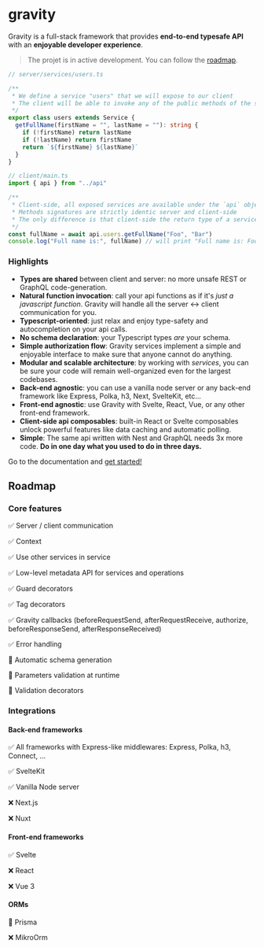# gravity
Gravity is a full-stack framework that provides **end-to-end typesafe API** with an **enjoyable developer experience**.

> The projet is in active development. You can follow the [roadmap](#roadmap).

```ts
// server/services/users.ts

/**
 * We define a service "users" that we will expose to our client
 * The client will be able to invoke any of the public methods of the service
 */
export class users extends Service {
  getFullName(firstName = "", lastName = ""): string {
    if (!firstName) return lastName
    if (!lastName) return firstName
    return `${firstName} ${lastName}`
  }
}
```

```ts
// client/main.ts
import { api } from "../api"

/**
 * Client-side, all exposed services are available under the `api` object
 * Methods signatures are strictly identic server and client-side
 * The only difference is that client-side the return type of a service method will be promisified
 */
const fullName = await api.users.getFullName("Foo", "Bar")
console.log("Full name is:", fullName) // will print "Full name is: Foo Bar"
```

### Highlights

- **Types are shared** between client and server: no more unsafe REST or GraphQL code-generation.
- **Natural function invocation**: call your api functions as if it's *just a javascript function*. Gravity will handle all the server ↔ client communication for you.
- **Typescript-oriented**: just relax and enjoy type-safety and autocompletion on your api calls.
- **No schema declaration**: your Typescript types *are* your schema.
- **Simple authorization flow**: Gravity services implement a simple and enjoyable interface to make sure that anyone cannot do anything.
- **Modular and scalable architecture**: by working with *services*, you can be sure your code will remain well-organized even for the largest codebases.
- **Back-end agnostic**: you can use a vanilla node server or any back-end framework like Express, Polka, h3, Next, SvelteKit, etc...
- **Front-end agnostic**: use Gravity with Svelte, React, Vue, or any other front-end framework.
- **Client-side api composables**: built-in React or Svelte composables unlock powerful features like data caching and automatic polling.
- **Simple**: The same api written with Nest and GraphQL needs 3x more code. **Do in one day what you used to do in three days.**


Go to the documentation and [get started!](documentation)


## <a name="roadmap"></a> Roadmap

### Core features

✅ Server / client communication

✅ Context

✅ Use other services in service

✅ Low-level metadata API for services and operations

✅ Guard decorators

✅ Tag decorators

✅ Gravity callbacks (beforeRequestSend, afterRequestReceive, authorize, beforeResponseSend, afterResponseReceived)

✅ Error handling

🚧 Automatic schema generation

🚧 Parameters validation at runtime

🚧 Validation decorators

### Integrations

#### Back-end frameworks

✅ All frameworks with Express-like middlewares: Express, Polka, h3, Connect, ...

✅ SvelteKit

✅ Vanilla Node server

❌ Next.js

❌ Nuxt

#### Front-end frameworks

✅ Svelte

❌ React

❌ Vue 3

#### ORMs

🚧 Prisma

❌ MikroOrm

